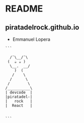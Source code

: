 # README

## piratadelrock.github.io

- Emmanuel Lopera

````
```

  /¯\__/¯\
 (  ☕ ☕ )
  \__.  __/
    )  (
   /    \
  /      \
 /        \
/__________\
| devcode  |
|piratadel-|
|   rock   |
|  React   |


```
````
